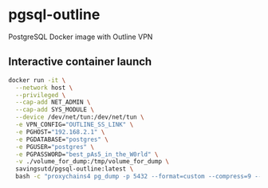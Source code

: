 # pgsql-outline
PostgreSQL Docker image with Outline VPN

## Interactive container launch

```bash
docker run -it \
  --network host \
  --privileged \
  --cap-add NET_ADMIN \
  --cap-add SYS_MODULE \
  --device /dev/net/tun:/dev/net/tun \
  -e VPN_CONFIG="OUTLINE_SS_LINK" \
  -e PGHOST="192.168.2.1" \
  -e PGDATABASE="postgres" \
  -e PGUSER="postgres" \
  -e PGPASSWORD="best_pAs5_in_the_W0rld" \
  -v ./volume_for_dump:/tmp/volume_for_dump \
  savingsutd/pgsql-outline:latest \
  bash -c "proxychains4 pg_dump -p 5432 --format=custom --compress=9 --verbose --no-owner --no-privileges --file=/tmp/volume_for_dump/db.dump"
```

